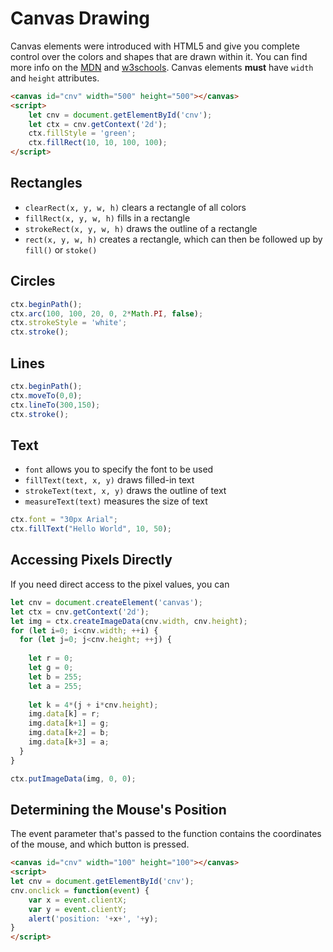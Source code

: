 

# Canvas Drawing


Canvas elements were introduced with HTML5 and give you complete control over the colors and shapes that are drawn within it. You can find more info on the [MDN]((https://developer.mozilla.org/en-US/docs/Web/API/Canvas_API/Tutorial)) and [w3schools](https://www.w3schools.com/graphics/canvas_reference.asp). Canvas elements **must** have `width` and `height` attributes.


```html
<canvas id="cnv" width="500" height="500"></canvas>
<script>
    let cnv = document.getElementById('cnv');
    let ctx = cnv.getContext('2d');
    ctx.fillStyle = 'green';
    ctx.fillRect(10, 10, 100, 100);
</script>
```

## Rectangles

- `clearRect(x, y, w, h)` clears a rectangle of all colors
- `fillRect(x, y, w, h)` fills in a rectangle
- `strokeRect(x, y, w, h)` draws the outline of a rectangle
- `rect(x, y, w, h)` creates a rectangle, which can then be followed up by `fill()` or `stoke()`

## Circles

```javascript
ctx.beginPath();
ctx.arc(100, 100, 20, 0, 2*Math.PI, false);
ctx.strokeStyle = 'white';
ctx.stroke();
```

## Lines

```javascript
ctx.beginPath();
ctx.moveTo(0,0);
ctx.lineTo(300,150);
ctx.stroke();
```

## Text

- `font` allows you to specify the font to be used
- `fillText(text, x, y)` draws filled-in text
- `strokeText(text, x, y)` draws the outline of text
- `measureText(text)` measures the size of text

```javascript
ctx.font = "30px Arial";
ctx.fillText("Hello World", 10, 50);
```

## Accessing Pixels Directly

If you need direct access to the pixel values, you can 

```javascript
let cnv = document.createElement('canvas');
let ctx = cnv.getContext('2d');
let img = ctx.createImageData(cnv.width, cnv.height);
for (let i=0; i<cnv.width; ++i) {
  for (let j=0; j<cnv.height; ++j) {
    
    let r = 0;
    let g = 0;
    let b = 255;
    let a = 255;
    
    let k = 4*(j + i*cnv.height);
    img.data[k] = r;
    img.data[k+1] = g;
    img.data[k+2] = b;
    img.data[k+3] = a;
  }
}

ctx.putImageData(img, 0, 0);
```

## Determining the Mouse's Position

The event parameter that's passed to the function contains the coordinates of the mouse, and which button is pressed.

```html
<canvas id="cnv" width="100" height="100"></canvas>
<script>
let cnv = document.getElementById('cnv');
cnv.onclick = function(event) {
    var x = event.clientX;
    var y = event.clientY;
    alert('position: '+x+', '+y);
}
</script>
```


